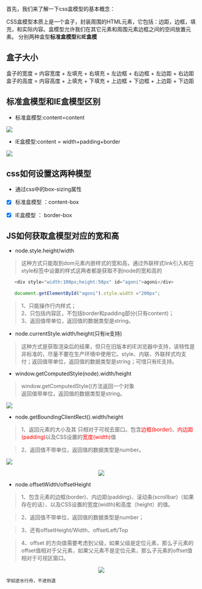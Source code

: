 首先，我们来了解一下css盒模型的基本概念：

CSS盒模型本质上是一个盒子，封装周围的HTML元素，它包括：边距，边框，填充，和实际内容。盒模型允许我们在其它元素和周围元素边框之间的空间放置元素。 分别两种盒型**标准盒模型**和**IE盒模**


<h2>盒子大小</h2>

<div>盒子的宽度 = 内容宽度 + 左填充 + 右填充 + 左边框 + 右边框 + 左边距 + 右边距</div>

<div>盒子的高度 = 内容高度 + 上填充 + 下填充 + 上边框 + 下边框 + 上边距 + 下边距</div>

<h2>标准盒模型和IE盒模型区别</h2>

- 标准盒模型:content=content

<img src="https://img-blog.csdnimg.cn/20200222185449952.png?x-oss-process=image/watermark,type_ZmFuZ3poZW5naGVpdGk,shadow_10,text_aHR0cHM6Ly9ibG9nLmNzZG4ubmV0L3dlaXhpbl80MjQyOTcxOA==,size_16,color_FFFFFF,t_70"></img>

- IE盒模型:content = width+padding+border

<img src="https://img-blog.csdnimg.cn/20200222185613912.png?x-oss-process=image/watermark,type_ZmFuZ3poZW5naGVpdGk,shadow_10,text_aHR0cHM6Ly9ibG9nLmNzZG4ubmV0L3dlaXhpbl80MjQyOTcxOA==,size_16,color_FFFFFF,t_70"></img>

<h2>css如何设置这两种模型</h2>

- 通过css中的box-sizing属性
 - [x] 标准盒模型 ：content-box
- [x] IE盒模型 ： border-box


<h2>JS如何获取盒模型对应的宽和高</h2>

- node.style.height/width

><div>这种方式只能取到dom元素内嵌样式的宽和高，通过外联样式link引入和在style标签中设置的样式这两者都是获取不到node的宽和高的</div>

```javascript
   <div style="width:100px;height:50px" id="agoni">agoni</div>
   
   document.getElementById("agoni").style.width ="200px";
```
><div>1、只能操作行内样式；</div>
><div>2、只包括内容区，不包括border和padding部分(只有content)；</div>
><div>3、返回值带单位，返回值的数据类型是string。</div>

- node.currentStyle.width/height(只有ie支持)

><div>这种方式是获取渲染后的结果，但只在旧版本的IE浏览器中支持，该特性是非标准的，尽量不要在生产环境中使用它。style、内联、外联样式均支付；返回值带单位，返回值的数据类型是string；可惜只有IE支持。</div>

- window.getComputedStyle(node).width/height

><div>window.getComputedStyle()方法返回一个对象</div>
><div>返回值带单位，返回值的数据类型是string。</div>

<img src="https://img-blog.csdnimg.cn/20200222190150407.png?x-oss-process=image/watermark,type_ZmFuZ3poZW5naGVpdGk,shadow_10,text_aHR0cHM6Ly9ibG9nLmNzZG4ubmV0L3dlaXhpbl80MjQyOTcxOA==,size_16,color_FFFFFF,t_70"></img>

- node.getBoundingClientRect().width/height

><div>1、返回元素的大小及其 只相对于可视去窗口。包含<font color="red">边框(border)</font>、<font color="red">内边距(padding)</font>以及CSS设置的<font color="red">宽度(width)</font>值</div>

><div>2、返回值不带单位，返回值的数据类型是number。</div>

<img src="https://img-blog.csdnimg.cn/20200222190948324.png?x-oss-process=image/watermark,type_ZmFuZ3poZW5naGVpdGk,shadow_10,text_aHR0cHM6Ly9ibG9nLmNzZG4ubmV0L3dlaXhpbl80MjQyOTcxOA==,size_16,color_FFFFFF,t_70"></img>

<div align="center"><img src="https://img-blog.csdnimg.cn/20200222191043175.png"></img></div>


- node.offsetWidth/offsetHeight

><div>1、包含元素的边框(border)、内边距(padding)、滚动条(scrollbar)（如果存在的话）、以及CSS设置的宽度(width)和高度（height）的值。</div>

><div>2、返回值不带单位，返回值的数据类型是number；</div>

><div>3、还有offsetHeight/Width、offsetLeft/Top</div>

><div>4、offset 的方向值需要考虑到父级，如果父级是定位元素，那么子元素的offset值相对于父元素，如果父元素不是定位元素，那么子元素的offset值相对于可视区窗口。</div>

<div align="center"><img src="https://img-blog.csdnimg.cn/20200222191206328.png"></img></div>



```javascript
学如逆水行舟，不进则退
```
